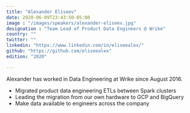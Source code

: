 ```yaml
---
title: "Alexander Eliseev"
date: 2020-06-09T23:43:50-05:00
image : "/images/speakers/alexander-eliseev.jpg"
designation : "Team Lead of Product Data Engineers @ Wrike"
country: ""
twitter: ""
linkedin: "https://www.linkedin.com/in/eliseealex/"
github: "https://github.com/eliseealex"
edition: "2020"

---
```


Alexander has worked in Data Engineering at Wrike since August 2016.

* Migrated product data engineering ETLs between Spark clusters
* Leading the migration from our own hardware to GCP and BigQuery
* Make data available to engineers across the company